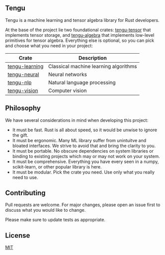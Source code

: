 ## Tengu

Tengu is a machine learning and tensor algebra library for Rust developers.

At the base of the project lie two foundational crates: [tengu-tensor](tengu-tensor) that implements tensor storage, and [tengu-algebra](tengu-algebra) that implements low-level primitives for tensor algebra. Everything else is optional, so you can pick and choose what you need in your project:

| Crate | Description |
| --- | --- |
| [tengu-learning](tengu-learning) | Classical machine learning algorithms |
| [tengu-neural](tengu-neural) | Neural networks |
| [tengu-nlp](tengu-nlp) | Natural language processing |
| [tengu-vision](tengu-vision) | Computer vision |

## Philosophy

We have several considerations in mind when developing this project:
- It must be fast. Rust is all about speed, so it would be unwise to ignore the gift.
- It must be ergonomic. Many ML library suffer from unintuitve and bloated interfaces. We strive to avoid that and bring the clarity to you.
- It must be portable. No obscure dependencies on system libraries or binding to existing projects which may or may not work on your system.
- It must be comprehensive. Everything you have every seen in a numpy, scikit-learn, or other popular library is here.
- It must be modular. Pick the crate you need. Use only what you really need to use.

## Contributing
Pull requests are welcome. For major changes, please open an issue first to discuss what you would like to change.

Please make sure to update tests as appropriate.

## License
[MIT](https://choosealicense.com/licenses/mit/)
